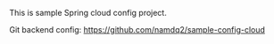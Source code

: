 This is sample Spring cloud config project.

Git backend config: https://github.com/namdq2/sample-config-cloud
